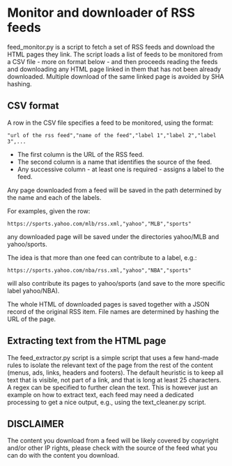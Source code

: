 # Monitor and downloader of RSS feeds

feed_monitor.py is a script to fetch a set of RSS feeds and download the HTML pages they link.
The script loads a list of feeds to be monitored from a CSV file - more on format below - and then proceeds reading the feeds and downloading any HTML page linked in them that has not been already downloaded.
Multiple download of the same linked page is avoided by SHA hashing.

## CSV format

A row in the CSV file specifies a feed to be monitored, using the format:
```
"url of the rss feed","name of the feed","label 1","label 2","label 3",...
```
- The first column is the URL of the RSS feed.
- The second column is a name that identifies the source of the feed.
- Any successive column - at least one is required - assigns a label to the feed.

Any page downloaded from a feed will be saved in the path determined by the name and each of the labels.

For examples, given the row:
```
https://sports.yahoo.com/mlb/rss.xml,"yahoo","MLB","sports"
```
any downloaded page will be saved under the directories yahoo/MLB and yahoo/sports.

The idea is that more than one feed can contribute to a label, e.g.:
```
https://sports.yahoo.com/nba/rss.xml,"yahoo","NBA","sports"
```
will also contribute its pages to yahoo/sports (and save to the more specific label yahoo/NBA).

The whole HTML of downloaded pages is saved together with a JSON record of the original RSS item.
File names are determined by hashing the URL of the page.


## Extracting text from the HTML page

The feed_extractor.py script is a simple script that uses a few hand-made rules to isolate the relevant text of the page from the rest of the content (menus, ads, links, headers and footers).
The default heuristic is to keep all text that is visible, not part of a link, and that is long at least 25 characters.
A regex can be specified to further clean the text.
This is however just an example on how to extract text, each feed may need a dedicated processing to get a nice output, e.g., using the text_cleaner.py script.

## DISCLAIMER

The content you download from a feed will be likely covered by copyright and/or other IP rights, please check with the source of the feed what you can do with the content you download.